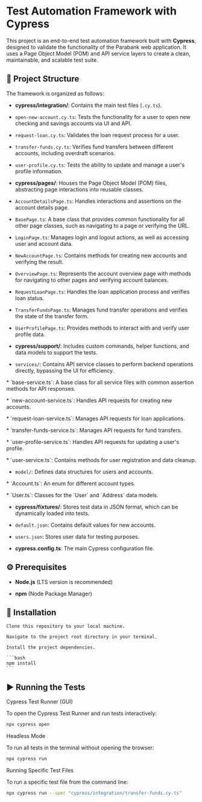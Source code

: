 # Test Automation Framework with Cypress

This project is an end-to-end test automation framework built with **Cypress**, designed to validate the functionality of the Parabank web application. It uses a Page Object Model (POM) and API service layers to create a clean, maintainable, and scalable test suite.

## 📁 Project Structure

The framework is organized as follows:

* **cypress/integration/**: Contains the main test files (`.cy.ts`).

* `open-new-account.cy.ts`: Tests the functionality for a user to open new checking and savings accounts via UI and API.

* `request-loan.cy.ts`: Validates the loan request process for a user.

* `transfer-funds.cy.ts`: Verifies fund transfers between different accounts, including overdraft scenarios.

* `user-profile.cy.ts`: Tests the ability to update and manage a user's profile information.

* **cypress/pages/**: Houses the Page Object Model (POM) files, abstracting page interactions into reusable classes.

* `AccountDetailsPage.ts`: Handles interactions and assertions on the account details page.

* `BasePage.ts`: A base class that provides common functionality for all other page classes, such as navigating to a page or verifying the URL.

* `LoginPage.ts`: Manages login and logout actions, as well as accessing user and account data.

* `NewAccountPage.ts`: Contains methods for creating new accounts and verifying the result.

* `OverviewPage.ts`: Represents the account overview page with methods for navigating to other pages and verifying account balances.

* `RequestLoanPage.ts`: Handles the loan application process and verifies loan status.

* `TransferFundsPage.ts`: Manages fund transfer operations and verifies the state of the transfer form.

* `UserProfilePage.ts`: Provides methods to interact with and verify user profile data.

* **cypress/support/**: Includes custom commands, helper functions, and data models to support the tests.

* `services/`: Contains API service classes to perform backend operations directly, bypassing the UI for efficiency.

\* \`base-service.ts\`: A base class for all service files with common assertion methods for API responses.

\* \`new-account-service.ts\`: Handles API requests for creating new accounts.

\* \`request-loan-service.ts\`: Manages API requests for loan applications.

\* \`transfer-funds-service.ts\`: Manages API requests for fund transfers.

\* \`user-profile-service.ts\`: Handles API requests for updating a user's profile.

\* \`user-service.ts\`: Contains methods for user registration and data cleanup.

* `model/`: Defines data structures for users and accounts.

\* \`Account.ts\`: An enum for different account types.

\* \`User.ts\`: Classes for the \`User\` and \`Address\` data models.

* **cypress/fixtures/**: Stores test data in JSON format, which can be dynamically loaded into tests.

* `default.json`: Contains default values for new accounts.

* `users.json`: Stores user data for testing purposes.

* **cypress.config.ts**: The main Cypress configuration file.

## ⚙️ Prerequisites

* **Node.js** (LTS version is recommended)

* **npm** (Node Package Manager)

## 🚀 Installation

    Clone this repository to your local machine.

    Navigate to the project root directory in your terminal.

    Install the project dependencies.

    ```bash
    npm install
    ```

## ▶️ Running the Tests
Cypress Test Runner (GUI)

To open the Cypress Test Runner and run tests interactively:

```bash
npx cypress open
```
Headless Mode

To run all tests in the terminal without opening the browser:

```bash
npx cypress run
```
Running Specific Test Files

To run a specific test file from the command line:

```bash
npx cypress run --spec "cypress/integration/transfer-funds.cy.ts"
```